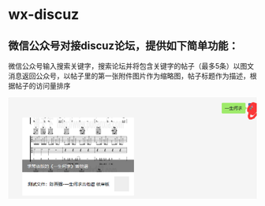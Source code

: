 # wx-discuz
## 微信公众号对接discuz论坛，提供如下简单功能：
微信公众号输入搜索关键字，搜索论坛并将包含关键字的帖子（最多5条）以图文消息返回公众号，以帖子里的第一张附件图片作为缩略图，帖子标题作为描述，根据帖子的访问量排序

![alt text](./images/wx-discuz.png)
